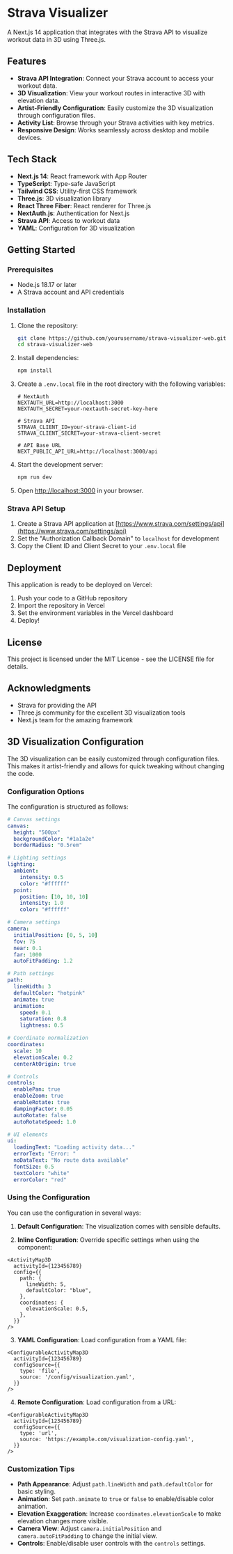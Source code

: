 # Strava Visualizer

A Next.js 14 application that integrates with the Strava API to visualize workout data in 3D using Three.js.

## Features

- **Strava API Integration**: Connect your Strava account to access your workout data.
- **3D Visualization**: View your workout routes in interactive 3D with elevation data.
- **Artist-Friendly Configuration**: Easily customize the 3D visualization through configuration files.
- **Activity List**: Browse through your Strava activities with key metrics.
- **Responsive Design**: Works seamlessly across desktop and mobile devices.

## Tech Stack

- **Next.js 14**: React framework with App Router
- **TypeScript**: Type-safe JavaScript
- **Tailwind CSS**: Utility-first CSS framework
- **Three.js**: 3D visualization library
- **React Three Fiber**: React renderer for Three.js
- **NextAuth.js**: Authentication for Next.js
- **Strava API**: Access to workout data
- **YAML**: Configuration for 3D visualization

## Getting Started

### Prerequisites

- Node.js 18.17 or later
- A Strava account and API credentials

### Installation

1. Clone the repository:
   ```bash
   git clone https://github.com/yourusername/strava-visualizer-web.git
   cd strava-visualizer-web
   ```

2. Install dependencies:
   ```bash
   npm install
   ```

3. Create a `.env.local` file in the root directory with the following variables:
   ```
   # NextAuth
   NEXTAUTH_URL=http://localhost:3000
   NEXTAUTH_SECRET=your-nextauth-secret-key-here

   # Strava API
   STRAVA_CLIENT_ID=your-strava-client-id
   STRAVA_CLIENT_SECRET=your-strava-client-secret

   # API Base URL
   NEXT_PUBLIC_API_URL=http://localhost:3000/api
   ```

4. Start the development server:
   ```bash
   npm run dev
   ```

5. Open [http://localhost:3000](http://localhost:3000) in your browser.

### Strava API Setup

1. Create a Strava API application at [https://www.strava.com/settings/api](https://www.strava.com/settings/api)
2. Set the "Authorization Callback Domain" to `localhost` for development
3. Copy the Client ID and Client Secret to your `.env.local` file

## Deployment

This application is ready to be deployed on Vercel:

1. Push your code to a GitHub repository
2. Import the repository in Vercel
3. Set the environment variables in the Vercel dashboard
4. Deploy!

## License

This project is licensed under the MIT License - see the LICENSE file for details.

## Acknowledgments

- Strava for providing the API
- Three.js community for the excellent 3D visualization tools
- Next.js team for the amazing framework

## 3D Visualization Configuration

The 3D visualization can be easily customized through configuration files. This makes it artist-friendly and allows for quick tweaking without changing the code.

### Configuration Options

The configuration is structured as follows:

```yaml
# Canvas settings
canvas:
  height: "500px"
  backgroundColor: "#1a1a2e"
  borderRadius: "0.5rem"

# Lighting settings
lighting:
  ambient:
    intensity: 0.5
    color: "#ffffff"
  point:
    position: [10, 10, 10]
    intensity: 1.0
    color: "#ffffff"

# Camera settings
camera:
  initialPosition: [0, 5, 10]
  fov: 75
  near: 0.1
  far: 1000
  autoFitPadding: 1.2

# Path settings
path:
  lineWidth: 3
  defaultColor: "hotpink"
  animate: true
  animation:
    speed: 0.1
    saturation: 0.8
    lightness: 0.5

# Coordinate normalization
coordinates:
  scale: 10
  elevationScale: 0.2
  centerAtOrigin: true

# Controls
controls:
  enablePan: true
  enableZoom: true
  enableRotate: true
  dampingFactor: 0.05
  autoRotate: false
  autoRotateSpeed: 1.0

# UI elements
ui:
  loadingText: "Loading activity data..."
  errorText: "Error: "
  noDataText: "No route data available"
  fontSize: 0.5
  textColor: "white"
  errorColor: "red"
```

### Using the Configuration

You can use the configuration in several ways:

1. **Default Configuration**: The visualization comes with sensible defaults.

2. **Inline Configuration**: Override specific settings when using the component:

```tsx
<ActivityMap3D
  activityId={123456789}
  config={{
    path: {
      lineWidth: 5,
      defaultColor: "blue",
    },
    coordinates: {
      elevationScale: 0.5,
    },
  }}
/>
```

3. **YAML Configuration**: Load configuration from a YAML file:

```tsx
<ConfigurableActivityMap3D
  activityId={123456789}
  configSource={{
    type: 'file',
    source: '/config/visualization.yaml',
  }}
/>
```

4. **Remote Configuration**: Load configuration from a URL:

```tsx
<ConfigurableActivityMap3D
  activityId={123456789}
  configSource={{
    type: 'url',
    source: 'https://example.com/visualization-config.yaml',
  }}
/>
```

### Customization Tips

- **Path Appearance**: Adjust `path.lineWidth` and `path.defaultColor` for basic styling.
- **Animation**: Set `path.animate` to `true` or `false` to enable/disable color animation.
- **Elevation Exaggeration**: Increase `coordinates.elevationScale` to make elevation changes more visible.
- **Camera View**: Adjust `camera.initialPosition` and `camera.autoFitPadding` to change the initial view.
- **Controls**: Enable/disable user controls with the `controls` settings.

